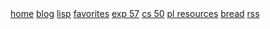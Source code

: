 <div class="navbar">
  <a href="/">home</a>
  <a href="/blog/">blog</a>
  <a href="/blog/lisp/">lisp</a>
  <a href="/favorites/">favorites</a>
  <a href="/excollege/">exp 57</a>
  <a href="/isdt/">cs 50</a>
  <a href="/pl-resources/">pl resources</a>
  <a href="/bread/">bread</a>
  <a href="/feed.xml">rss</a>
  <!--<a class="newlink" href="/recipes/">recipes</a> -->
</div>
